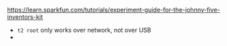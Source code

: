 https://learn.sparkfun.com/tutorials/experiment-guide-for-the-johnny-five-inventors-kit

-   `t2 root` only works over network, not over USB
-
